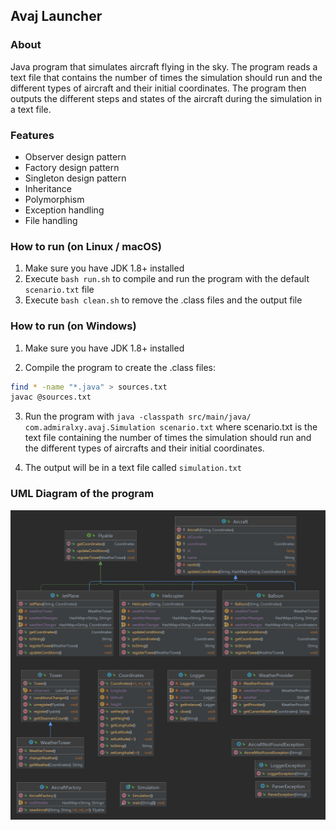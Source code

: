 ## Avaj Launcher

### About

Java program that simulates aircraft flying in the sky. The program reads a text file that contains the number of times the simulation should run and the different types of aircraft and their initial coordinates. The program then outputs the different steps and states of the aircraft during the simulation in a text file.

### Features

* Observer design pattern
* Factory design pattern
* Singleton design pattern
* Inheritance
* Polymorphism
* Exception handling
* File handling

### How to run (on Linux / macOS)

1. Make sure you have JDK 1.8+ installed
2. Execute `bash run.sh` to compile and run the program with the default `scenario.txt` file
3. Execute `bash clean.sh` to remove the .class files and the output file

### How to run (on Windows)

1. Make sure you have JDK 1.8+ installed

2. Compile the program to create the .class files:

```bash
find * -name "*.java" > sources.txt
javac @sources.txt
```

3. Run the program with `java -classpath src/main/java/ com.admiralxy.avaj.Simulation scenario.txt` where scenario.txt is the text file containing the number of times the simulation should run and the different types of aircrafts and their initial coordinates.


4. The output will be in a text file called `simulation.txt`

### UML Diagram of the program

![This is an image](assets/package.png)